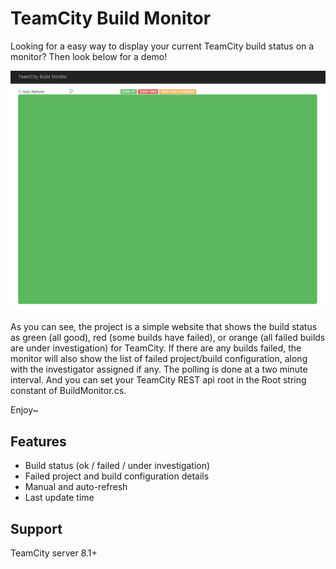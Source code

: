 ﻿TeamCity Build Monitor
===

Looking for a easy way to display your current TeamCity build status on a monitor? 
Then look below for a demo!

![Sample monitor](/Images/Demo.png)

As you can see, the project is a simple website that shows the build status as green (all good), red (some builds have failed), or orange (all failed builds are under investigation) 
for TeamCity. If there are any builds failed, the monitor will also show the list of failed project/build configuration, along with the investigator assigned if any.
The polling is done at a two minute interval. And you can set your TeamCity REST api root in the Root string constant of BuildMonitor.cs.

Enjoy~

## Features ##
* Build status (ok / failed / under investigation)
* Failed project and build configuration details
* Manual and auto-refresh
* Last update time

## Support ##
TeamCity server 8.1+
